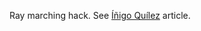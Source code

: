 Ray marching hack.
See [Íñigo Quílez](http://www.iquilezles.org/www/articles/terrainmarching/terrainmarching.htm) article.  

